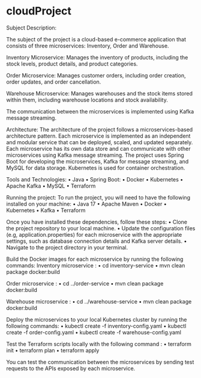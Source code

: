 # cloudProject

Subject Description:

The subject of the project is a cloud-based e-commerce application that consists of three microservices: Inventory, Order and Warehouse.

Inventory Microservice: Manages the inventory of products, including the stock levels, product details, and product categories.

Order Microservice: Manages customer orders, including order creation, order updates, and order cancellation.

Warehouse Microservice: Manages warehouses and the stock items stored within them, including warehouse locations and stock availability.

The communication between the microservices is implemented using Kafka message streaming.

Architecture:
The architecture of the project follows a microservices-based architecture pattern. Each microservice is implemented as an independent and modular service that can be deployed, scaled, and updated separately. Each microservice has its own data store and can communicate with other microservices using Kafka message streaming.
The project uses Spring Boot for developing the microservices, Kafka for message streaming, and MySQL for data storage. Kubernetes is used for container orchestration.

Tools and Technologies:
•	Java
•	Spring Boot:
•	Docker
•	Kubernetes
•	Apache Kafka
•	MySQL
•	Terraform

Running the project:
To run the project, you will need to have the following installed on your machine:
•	Java 17
•	Apache Maven
•	Docker
•	Kubernetes
•	Kafka
•	Terraform

Once you have installed these dependencies, follow these steps:
•	Clone the project repository to your local machine.
•	Update the configuration files (e.g, application.properties) for each microservice with the appropriate settings, such as database connection details and Kafka server details.
•	Navigate to the project directory in your terminal.

Build the Docker images for each microservice by running the following commands:
Inventory microservice :
•	cd inventory-service
•	mvn clean package docker:build

Order microservice :
•	cd ../order-service
•	mvn clean package docker:build

Warehouse microservice :
•	cd ../warehouse-service
•	mvn clean package docker:build

Deploy the microservices to your local Kubernetes cluster by running the following commands:
•	kubectl create -f inventory-config.yaml
•	kubectl create -f order-config.yaml
•	kubectl create -f warehouse-config.yaml

Test the Terraform scripts locally with  the following command :
•	terraform init
•	terraform plan
•	terraform apply

You can test the communication between the microservices by sending test requests to the APIs exposed by each microservice.
